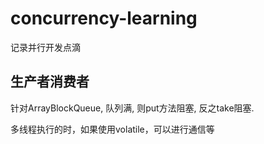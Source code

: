 # concurrency-learning

记录并行开发点滴

## 生产者消费者

针对ArrayBlockQueue, 队列满, 则put方法阻塞, 反之take阻塞.

多线程执行的时，如果使用volatile，可以进行通信等
